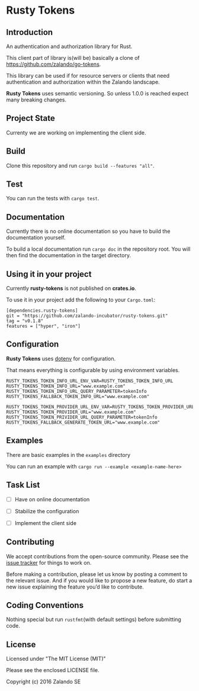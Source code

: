 # Rusty Tokens

## Introduction

An authentication and authorization library for Rust.

This client part of library is(will be) basically a clone of https://github.com/zalando/go-tokens.

This library can be used if for resource servers or clients that need
authentication and authorization within the Zalando landscape.

**Rusty Tokens** uses semantic versioning. So unless 1.0.0 is reached expect many breaking changes.

## Project State

Currenty we are working on implementing the client side.

## Build

Clone this repository and run ```cargo build --features "all"```.

## Test

You can run the tests with ```cargo test```.

## Documentation

Currently there is no online documentation so you have to build the documentation yourself.

To build a local documentation run ```cargo doc``` in the repository root. You will then find the documentation in the target directory.

## Using it in your project

Currently **rusty-tokens** is not published on **crates.io**.

To use it in your project add the following to your ```Cargo.toml```:

```
[dependencies.rusty-tokens]
git = "https://github.com/zalando-incubator/rusty-tokens.git"
tag = "v0.1.8"
features = ["hyper", "iron"]
```

## Configuration

**Rusty Tokens** uses [dotenv](https://github.com/slapresta/rust-dotenv) for configuration.

That means everything is configurable by using environment variables.

```
RUSTY_TOKENS_TOKEN_INFO_URL_ENV_VAR=RUSTY_TOKENS_TOKEN_INFO_URL
RUSTY_TOKENS_TOKEN_INFO_URL="www.example.com"
RUSTY_TOKENS_TOKEN_INFO_URL_QUERY_PARAMETER=tokenInfo
RUSTY_TOKENS_FALLBACK_TOKEN_INFO_URL="www.example.com"

RUSTY_TOKENS_TOKEN_PROVIDER_URL_ENV_VAR=RUSTY_TOKENS_TOKEN_PROVIDER_URL
RUSTY_TOKENS_TOKEN_PROVIDER_URL="www.example.com"
RUSTY_TOKENS_TOKEN_PRIVIDER_URL_QUERY_PARAMETER=tokenInfo
RUSTY_TOKENS_FALLBACK_GENERATE_TOKEN_URL="www.example.com"
```

## Examples

There are basic examples in the ```examples``` directory

You can run an example with ```cargo run --example <example-name-here>```

## Task List

- [ ] Have on online documentation
- [ ] Stabilize the configuration
- [ ] Implement the client side


## Contributing

We accept contributions from the open-source community. Please see the [issue tracker](https://example.com) for things to work on.

Before making a contribution, please let us know by posting a comment to the relevant issue. And if you would like to propose a new feature, do start a new issue explaining the feature you’d like to contribute.

## Coding Conventions

Nothing special but run ```rustfmt```(with default settings) before submitting code.

## License

Licensed under "The MIT License (MIT)"

Please see the enclosed LICENSE file.

Copyright (c) 2016 Zalando SE
